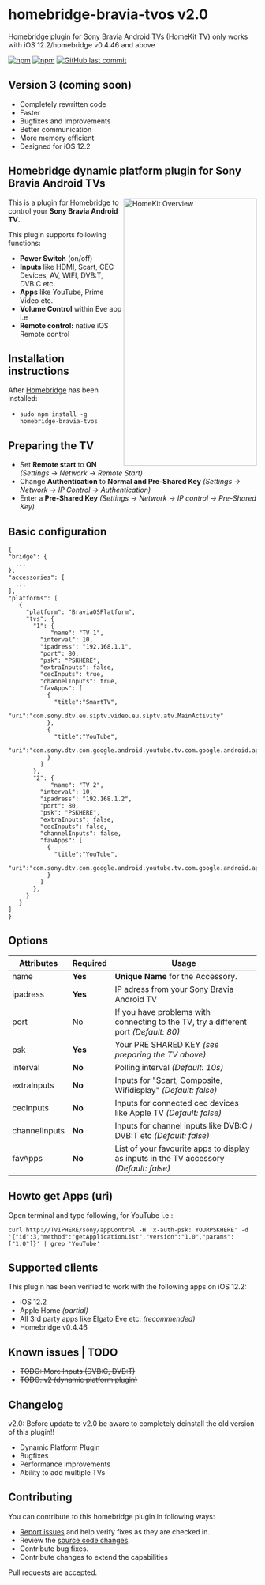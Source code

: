 # homebridge-bravia-tvos v2.0
Homebridge plugin for Sony Bravia Android TVs (HomeKit TV) only works with iOS 12.2/homebridge v0.4.46 and above

[![npm](https://img.shields.io/npm/v/homebridge-bravia-tvos.svg?style=flat-square)](https://www.npmjs.com/package/homebridge-bravia-tvos)
[![npm](https://img.shields.io/npm/dt/homebridge-bravia-tvos.svg?style=flat-square)](https://www.npmjs.com/package/homebridge-bravia-tvos)
[![GitHub last commit](https://img.shields.io/github/last-commit/SeydX/homebridge-bravia-tvos.svg?style=flat-square)](https://github.com/SeydX/homebridge-bravia-tvos)

## Version 3 (coming soon)
- Completely rewritten code
- Faster
- Bugfixes and Improvements
- Better communication
- More memory efficient
- Designed for iOS 12.2

## Homebridge dynamic platform plugin for Sony Bravia Android TVs

<img src="https://github.com/SeydX/homebridge-bravia-tvos/blob/master/images/homekit_overview.GIF" align="right" alt="HomeKit Overview" width="270px" height="541px">

This is a plugin for [Homebridge](https://github.com/nfarina/homebridge) to control your **Sony Bravia Android TV**. 

This plugin supports following functions:

- **Power Switch** (on/off)
- **Inputs** like HDMI, Scart, CEC Devices, AV, WIFI, DVB:T, DVB:C etc.
- **Apps** like YouTube, Prime Video etc.
- **Volume Control** within Eve app i.e
- **Remote control:** native iOS Remote control

## Installation instructions

After [Homebridge](https://github.com/nfarina/homebridge) has been installed:

-  ```sudo npm install -g homebridge-bravia-tvos```

## Preparing the TV

- Set **Remote start** to **ON** _(Settings -> Network -> Remote Start)_
- Change **Authentication** to **Normal and Pre-Shared Key** _(Settings -> Network -> IP Control -> Authentication)_
- Enter a **Pre-Shared Key** _(Settings -> Network -> IP control -> Pre-Shared Key)_

## Basic configuration

 ```
{
 "bridge": {
   ...
},
 "accessories": [
   ...
],
 "platforms": [
    {
      "platform": "BraviaOSPlatform",
      "tvs": {
        "1": {
	         "name": "TV 1",
          "interval": 10,
          "ipadress": "192.168.1.1",
          "port": 80,
          "psk": "PSKHERE",
          "extraInputs": false,
          "cecInputs": true,
          "channelInputs": true,
          "favApps": [
            {
              "title":"SmartTV",
              "uri":"com.sony.dtv.eu.siptv.video.eu.siptv.atv.MainActivity"
            },
            {
              "title":"YouTube",
              "uri":"com.sony.dtv.com.google.android.youtube.tv.com.google.android.apps.youtube.tv.activity.ShellActivity"
            }
          ]
        },
        "2": {
	         "name": "TV 2",
          "interval": 10,
          "ipadress": "192.168.1.2",
          "port": 80,
          "psk": "PSKHERE",
          "extraInputs": false,
          "cecInputs": false,
          "channelInputs": false,
          "favApps": [
            {
              "title":"YouTube",
              "uri":"com.sony.dtv.com.google.android.youtube.tv.com.google.android.apps.youtube.tv.activity.ShellActivity"
            }
          ]
        },
      }
    }
 ]
}

 ```
 
 ## Options

| **Attributes** | **Required** | **Usage** |
|------------|----------|-------|
| name | **Yes** | **Unique Name** for the Accessory.   |
| ipadress | **Yes** | IP adress from your Sony Bravia Android TV |
| port | No | If you have problems with connecting to the TV, try a different port _(Default: 80)_ |
| psk | **Yes** | Your PRE SHARED KEY _(see preparing the TV above)_ |
| interval | **No** | Polling interval _(Default: 10s)_ |
| extraInputs | **No** | Inputs for "Scart, Composite, Wifidisplay" _(Default: false)_ |
| cecInputs | **No** | Inputs for connected cec devices like Apple TV _(Default: false)_ |
| channelInputs | **No** | Inputs for channel inputs like DVB:C / DVB:T etc _(Default: false)_ |
| favApps | **No** | List of your favourite apps to display as inputs in the TV accessory _(Default: false)_ |

## Howto get Apps (uri)

Open terminal and type following, for YouTube i.e.:

```
curl http://TVIPHERE/sony/appControl -H 'x-auth-psk: YOURPSKHERE' -d '{"id":3,"method":"getApplicationList","version":"1.0","params":["1.0"]}' | grep 'YouTube'
```


## Supported clients

This plugin has been verified to work with the following apps on iOS 12.2:

* iOS 12.2
* Apple Home _(partial)_
* All 3rd party apps like Elgato Eve etc. _(recommended)_
* Homebridge v0.4.46

## Known issues | TODO

- ~~TODO: More Inputs (DVB:C, DVB:T)~~
- ~~TODO: v2 (dynamic platform plugin)~~

## Changelog
v2.0:
Before update to v2.0 be aware to completely deinstall the old version of this plugin!!
- Dynamic Platform Plugin
- Bugfixes
- Performance improvements
- Ability to add multiple TVs


## Contributing

You can contribute to this homebridge plugin in following ways:

- [Report issues](https://github.com/SeydX/homebridge-bravia-tvos/issues) and help verify fixes as they are checked in.
- Review the [source code changes](https://github.com/SeydX/homebridge-bravia-tvos/pulls).
- Contribute bug fixes.
- Contribute changes to extend the capabilities

Pull requests are accepted.
